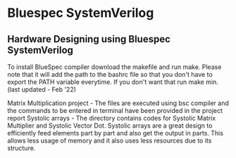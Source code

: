 # Bluespec SystemVerilog
## Hardware Designing using Bluespec SystemVerilog

To install BlueSpec compiler download the makefile and run make. Please note that it will add the path to the bashrc file so that you don't have to export the PATH variable everytime. If you don't want that run make min. (last updated - Feb '22)  

Matrix Multiplication project - The files are executed using bsc compiler and the commands to be entered in terminal have been provided in the project report
Systolic arrays - The directory contains codes for Systolic Matrix Multiplier and Systolic Vector Dot. Systolic arrays are a great design to efficiently feed elements part by part and also get the output in parts. This allows less usage of memory and it also uses less resources due to its structure.

